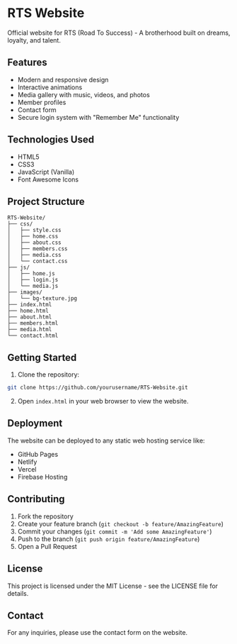 # RTS Website

Official website for RTS (Road To Success) - A brotherhood built on dreams, loyalty, and talent.

## Features

- Modern and responsive design
- Interactive animations
- Media gallery with music, videos, and photos
- Member profiles
- Contact form
- Secure login system with "Remember Me" functionality

## Technologies Used

- HTML5
- CSS3
- JavaScript (Vanilla)
- Font Awesome Icons

## Project Structure

```
RTS-Website/
├── css/
│   ├── style.css
│   ├── home.css
│   ├── about.css
│   ├── members.css
│   ├── media.css
│   └── contact.css
├── js/
│   ├── home.js
│   ├── login.js
│   └── media.js
├── images/
│   └── bg-texture.jpg
├── index.html
├── home.html
├── about.html
├── members.html
├── media.html
└── contact.html
```

## Getting Started

1. Clone the repository:
```bash
git clone https://github.com/yourusername/RTS-Website.git
```

2. Open `index.html` in your web browser to view the website.

## Deployment

The website can be deployed to any static web hosting service like:
- GitHub Pages
- Netlify
- Vercel
- Firebase Hosting

## Contributing

1. Fork the repository
2. Create your feature branch (`git checkout -b feature/AmazingFeature`)
3. Commit your changes (`git commit -m 'Add some AmazingFeature'`)
4. Push to the branch (`git push origin feature/AmazingFeature`)
5. Open a Pull Request

## License

This project is licensed under the MIT License - see the LICENSE file for details.

## Contact

For any inquiries, please use the contact form on the website. 